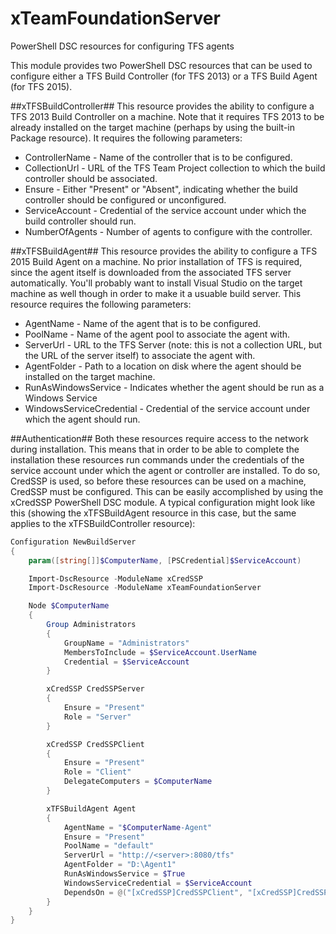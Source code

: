 # xTeamFoundationServer
PowerShell DSC resources for configuring TFS agents

This module provides two PowerShell DSC resources that can be used to configure either a TFS Build Controller (for TFS 2013) or a TFS Build Agent (for TFS 2015).

##xTFSBuildController##
This resource provides the ability to configure a TFS 2013 Build Controller on a machine. Note that it requires TFS 2013 to be already installed on the target machine (perhaps by using the built-in Package resource). It requires the following parameters:

* ControllerName - Name of the controller that is to be configured.
* CollectionUrl - URL of the TFS Team Project collection to which the build controller should be associated.
* Ensure - Either "Present" or "Absent", indicating whether the build controller should be configured or unconfigured.
* ServiceAccount - Credential of the service account under which the build controller should run.
* NumberOfAgents - Number of agents to configure with the controller.

##xTFSBuildAgent##
This resource provides the ability to configure a TFS 2015 Build Agent on a machine. No prior installation of TFS is required, since the agent itself is downloaded from the associated TFS server automatically. You'll probably want to install Visual Studio on the target machine as well though in order to make it a usuable build server. This resource requires the following parameters:

* AgentName - Name of the agent that is to be configured.
* PoolName - Name of the agent pool to associate the agent with.
* ServerUrl - URL to the TFS Server (note: this is not a collection URL, but the URL of the server itself) to associate the agent with.
* AgentFolder - Path to a location on disk where the agent should be installed on the target machine.
* RunAsWindowsService - Indicates whether the agent should be run as a Windows Service
* WindowsServiceCredential - Credential of the service account under which the agent should run.

##Authentication##
Both these resources require access to the network during installation. This means that in order to be able to complete the installation these resources run commands under the credentials of the service account under which the agent or controller are installed. To do so, CredSSP is used, so before these resources can be used on a machine, CredSSP must be configured. This can be easily accomplished by using the xCredSSP PowerShell DSC module. A typical configuration might look like this (showing the xTFSBuildAgent resource in this case, but the same applies to the xTFSBuildController resource):

```powershell
Configuration NewBuildServer
{
    param([string[]]$ComputerName, [PSCredential]$ServiceAccount)

    Import-DscResource -ModuleName xCredSSP
    Import-DscResource -ModuleName xTeamFoundationServer

    Node $ComputerName
    {
        Group Administrators
        {
            GroupName = "Administrators"
            MembersToInclude = $ServiceAccount.UserName
            Credential = $ServiceAccount
        }

        xCredSSP CredSSPServer
        {
            Ensure = "Present"
            Role = "Server"
        }

        xCredSSP CredSSPClient
        {
            Ensure = "Present"
            Role = "Client"
            DelegateComputers = $ComputerName
        }

        xTFSBuildAgent Agent
        {
            AgentName = "$ComputerName-Agent"
            Ensure = "Present"
            PoolName = "default"
            ServerUrl = "http://<server>:8080/tfs"
            AgentFolder = "D:\Agent1"
            RunAsWindowsService = $True
            WindowsServiceCredential = $ServiceAccount
            DependsOn = @("[xCredSSP]CredSSPClient", "[xCredSSP]CredSSPServer")
        }
    }
}
```
